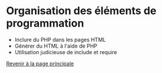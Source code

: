 # Organisation des éléments de programmation

- Inclure du PHP dans les pages HTML
- Générer du HTML à l'aide de PHP
- Utilisation judicieuse de include et require

[Revenir à la page principale](../README.md)
